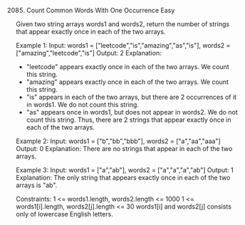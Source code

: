 2085. Count Common Words With One Occurrence
Easy

Given two string arrays words1 and words2, return the number of strings that appear exactly once in each of the two arrays.

Example 1:
Input: words1 = ["leetcode","is","amazing","as","is"], words2 = ["amazing","leetcode","is"]
Output: 2
Explanation:
- "leetcode" appears exactly once in each of the two arrays. We count this string.
- "amazing" appears exactly once in each of the two arrays. We count this string.
- "is" appears in each of the two arrays, but there are 2 occurrences of it in words1. We do not count this string.
- "as" appears once in words1, but does not appear in words2. We do not count this string.
Thus, there are 2 strings that appear exactly once in each of the two arrays.

Example 2:
Input: words1 = ["b","bb","bbb"], words2 = ["a","aa","aaa"]
Output: 0
Explanation: There are no strings that appear in each of the two arrays.

Example 3:
Input: words1 = ["a","ab"], words2 = ["a","a","a","ab"]
Output: 1
Explanation: The only string that appears exactly once in each of the two arrays is "ab".
 

Constraints:
1 <= words1.length, words2.length <= 1000
1 <= words1[i].length, words2[j].length <= 30
words1[i] and words2[j] consists only of lowercase English letters.
